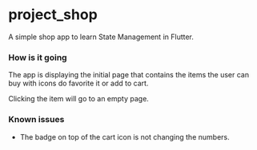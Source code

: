 # project_shop

A simple shop app to learn State Management in Flutter.

### How is it going

The app is displaying the initial page that contains the
items the user can buy with icons do favorite it or add to
cart.

Clicking the item will go to an empty page.

### Known issues

- The badge on top of the cart icon is not changing the numbers.